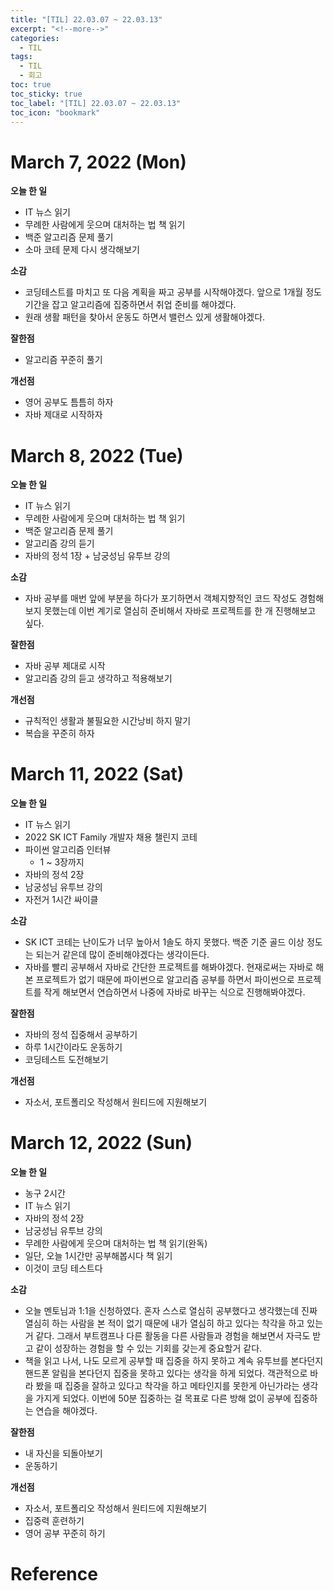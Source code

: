 ```yaml
---
title: "[TIL] 22.03.07 ~ 22.03.13"
excerpt: "<!--more-->"
categories:
  - TIL
tags:
  - TIL
  - 회고
toc: true
toc_sticky: true
toc_label: "[TIL] 22.03.07 ~ 22.03.13"
toc_icon: "bookmark"
---
```


# March 7, 2022 (Mon)

**오늘 한 일**
- IT 뉴스 읽기
- 무례한 사람에게 웃으며 대처하는 법 책 읽기
- 백준 알고리즘 문제 풀기
- 소마 코테 문제 다시 생각해보기

**소감**
- 코딩테스트를 마치고 또 다음 계획을 짜고 공부를 시작해야겠다. 앞으로 1개월 정도 기간을 잡고 알고리즘에 집중하면서 취업 준비를 해야겠다.
- 원래 생활 패턴을 찾아서 운동도 하면서 밸런스 있게 생활해야겠다.

**잘한점**
- 알고리즘 꾸준히 풀기

**개선점**
- 영어 공부도 틈틈히 하자
- 자바 제대로 시작하자

# March 8, 2022 (Tue)

**오늘 한 일**
- IT 뉴스 읽기
- 무례한 사람에게 웃으며 대처하는 법 책 읽기
- 백준 알고리즘 문제 풀기
- 알고리즘 강의 듣기
- 자바의 정석 1장 + 남궁성님 유투브 강의

**소감**
- 자바 공부를 매번 앞에 부분을 하다가 포기하면서 객체지향적인 코드 작성도 경험해보지 못했는데 이번 계기로 열심히 준비해서 자바로 프로젝트를 한 개 진행해보고 싶다.

**잘한점**
- 자바 공부 제대로 시작
- 알고리즘 강의 듣고 생각하고 적용해보기

**개선점**
- 규칙적인 생활과 불필요한 시간낭비 하지 말기
- 복습을 꾸준히 하자

# March 11, 2022 (Sat)

**오늘 한 일**
- IT 뉴스 읽기
- 2022 SK ICT Family 개발자 채용 챌린지 코테
- 파이썬 알고리즘 인터뷰
  - 1 ~ 3장까지
- 자바의 정석 2장
- 남궁성님 유투브 강의
- 자전거 1시간 싸이클

**소감**
- SK ICT 코테는 난이도가 너무 높아서 1솔도 하지 못했다. 백준 기준 골드 이상 정도는 되는거 같은데 많이 준비해야겠다는 생각이든다.
- 자바를 빨리 공부해서 자바로 간단한 프로젝트를 해봐야겠다. 현재로써는 자바로 해본 프로젝트가 없기 때문에 파이썬으로 알고리즘 공부를 하면서 파이썬으로 프로젝트를 작게 해보면서 연습하면서 나중에 자바로 바꾸는 식으로 진행해봐야겠다.

**잘한점**
- 자바의 정석 집중해서 공부하기
- 하루 1시간이라도 운동하기
- 코딩테스트 도전해보기

**개선점**
- 자소서, 포트폴리오 작성해서 원티드에 지원해보기

# March 12, 2022 (Sun)

**오늘 한 일**
- 농구 2시간
- IT 뉴스 읽기
- 자바의 정석 2장
- 남궁성님 유투브 강의
- 무례한 사람에게 웃으며 대처하는 법 책 읽기(완독)
- 일단, 오늘 1시간만 공부해봅시다 책 읽기
- 이것이 코딩 테스트다

**소감**
- 오늘 멘토님과 1:1을 신청하였다. 혼자 스스로 열심히 공부했다고 생각했는데 진짜 열심히 하는 사람을 본 적이 없기 때문에 내가 열심히 하고 있다는 착각을 하고 있는거 같다.
그래서 부트캠프나 다른 활동을 다른 사람들과 경험을 해보면서 자극도 받고 같이 성장하는 경험을 할 수 있는 기회를 갖는게 중요할거 같다.
- 책을 읽고 나서, 나도 모르게 공부할 때 집중을 하지 못하고 계속 유투브를 본다던지 핸드폰 알림을 본다던지 집중을 못하고 있다는 생각을 하게 되었다.
객관적으로 바라 봤을 때 집중을 잘하고 있다고 착각을 하고 메타인지를 못한게 아닌가라는 생각을 가지게 되었다. 이번에 50분 집중하는 걸 목표로 다른 방해 없이 공부에 집중하는 연습을 해야겠다. 

**잘한점**
- 내 자신을 되돌아보기
- 운동하기

**개선점**
- 자소서, 포트폴리오 작성해서 원티드에 지원해보기
- 집중력 훈련하기
- 영어 공부 꾸준히 하기

# Reference
